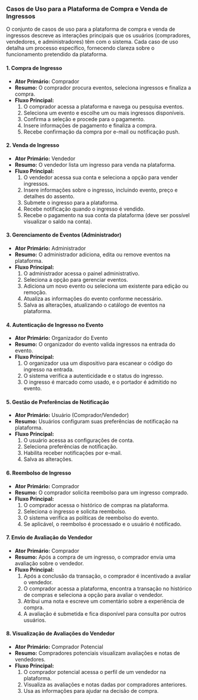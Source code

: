 ### Casos de Uso para a Plataforma de Compra e Venda de Ingressos

O conjunto de casos de uso para a plataforma de compra e venda de ingressos descreve as interações principais que os usuários (compradores, vendedores, e administradores) têm com o sistema. Cada caso de uso detalha um processo específico, fornecendo clareza sobre o funcionamento pretendido da plataforma.

#### 1. Compra de Ingresso
- **Ator Primário:** Comprador
- **Resumo:** O comprador procura eventos, seleciona ingressos e finaliza a compra.
- **Fluxo Principal:**
  1. O comprador acessa a plataforma e navega ou pesquisa eventos.
  2. Seleciona um evento e escolhe um ou mais ingressos disponíveis.
  3. Confirma a seleção e procede para o pagamento.
  4. Insere informações de pagamento e finaliza a compra.
  5. Recebe confirmação da compra por e-mail ou notificação push.

#### 2. Venda de Ingresso
- **Ator Primário:** Vendedor
- **Resumo:** O vendedor lista um ingresso para venda na plataforma.
- **Fluxo Principal:**
  1. O vendedor acessa sua conta e seleciona a opção para vender ingressos.
  2. Insere informações sobre o ingresso, incluindo evento, preço e detalhes do assento.
  3. Submete o ingresso para a plataforma.
  4. Recebe notificação quando o ingresso é vendido.
  5. Recebe o pagamento na sua conta da plataforma (deve ser possível visualizar o saldo na conta).

#### 3. Gerenciamento de Eventos (Administrador)
- **Ator Primário:** Administrador
- **Resumo:** O administrador adiciona, edita ou remove eventos na plataforma.
- **Fluxo Principal:**
  1. O administrador acessa o painel administrativo.
  2. Seleciona a opção para gerenciar eventos.
  3. Adiciona um novo evento ou seleciona um existente para edição ou remoção.
  4. Atualiza as informações do evento conforme necessário.
  5. Salva as alterações, atualizando o catálogo de eventos na plataforma.

#### 4. Autenticação de Ingresso no Evento
- **Ator Primário:** Organizador do Evento
- **Resumo:** O organizador do evento valida ingressos na entrada do evento.
- **Fluxo Principal:**
  1. O organizador usa um dispositivo para escanear o código do ingresso na entrada.
  2. O sistema verifica a autenticidade e o status do ingresso.
  3. O ingresso é marcado como usado, e o portador é admitido no evento.

#### 5. Gestão de Preferências de Notificação
- **Ator Primário:** Usuário (Comprador/Vendedor)
- **Resumo:** Usuários configuram suas preferências de notificação na plataforma.
- **Fluxo Principal:**
  1. O usuário acessa as configurações de conta.
  2. Seleciona preferências de notificação.
  3. Habilita receber notificações por e-mail.
  4. Salva as alterações.

#### 6. Reembolso de Ingresso
- **Ator Primário:** Comprador
- **Resumo:** O comprador solicita reembolso para um ingresso comprado.
- **Fluxo Principal:**
  1. O comprador acessa o histórico de compras na plataforma.
  2. Seleciona o ingresso e solicita reembolso.
  3. O sistema verifica as políticas de reembolso do evento.
  4. Se aplicável, o reembolso é processado e o usuário é notificado.

#### 7. Envio de Avaliação do Vendedor
- **Ator Primário:** Comprador
- **Resumo:** Após a compra de um ingresso, o comprador envia uma avaliação sobre o vendedor.
- **Fluxo Principal:**
  1. Após a conclusão da transação, o comprador é incentivado a avaliar o vendedor.
  2. O comprador acessa a plataforma, encontra a transação no histórico de compras e seleciona a opção para avaliar o vendedor.
  3. Atribui uma nota e escreve um comentário sobre a experiência de compra.
  4. A avaliação é submetida e fica disponível para consulta por outros usuários.

#### 8. Visualização de Avaliações do Vendedor
- **Ator Primário:** Comprador Potencial
- **Resumo:** Compradores potenciais visualizam avaliações e notas de vendedores.
- **Fluxo Principal:**
  1. O comprador potencial acessa o perfil de um vendedor na plataforma.
  2. Visualiza as avaliações e notas dadas por compradores anteriores.
  3. Usa as informações para ajudar na decisão de compra.
